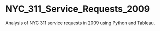 # NYC_311_Service_Requests_2009
Analysis of NYC 311 service requests in 2009 using Python and Tableau.
